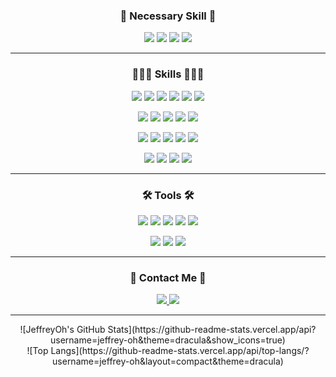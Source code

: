 <div align="center">
<h3 align="center">🧐 Necessary Skill 🧐</h3>
<p align="center">
  <img src="https://img.shields.io/badge/Kotlin-7F52FF?style=flat&logo=kotlin&logoColor=fff"/>
  <img src="https://img.shields.io/badge/Webflux-6DB33F?style=flat&logo=spring&logoColor=fff"/>
  <img src="https://img.shields.io/badge/Mongodb-47A248?style=flat&logo=mongodb&logoColor=fff"/>
  <img src="https://img.shields.io/badge/Redis-DC382D?style=flat&logo=redis&logoColor=fff"/>
</p>
<hr />
<h3 align="center">👩🏻‍💻 Skills 👩🏻‍💻</h3>
<p align="center">
  <img src="https://img.shields.io/badge/Java-e42c2d?style=flat"/>
  <img src="https://img.shields.io/badge/Spring Boot-6DB33F?style=flat&logo=springboot&logoColor=fff"/>
  <img src="https://img.shields.io/badge/Spring JPA-6DB33F?style=flat&logo=spring&logoColor=fff"/>
  <img src="https://img.shields.io/badge/Spring Cloud Config-6DB33F?style=flat&logo=spring&logoColor=fff"/>
  <img src="https://img.shields.io/badge/Querydsl-008DD1?style=flat"/>
  <img src="https://img.shields.io/badge/MySQL-4479A1?style=flat&logo=MySQL&logoColor=fff"/>
</p>
<p align="center">
  <img src="https://img.shields.io/badge/Jenkins-D24939?style=flat&logo=jenkins&logoColor=fff"/>
  <img src="https://img.shields.io/badge/Amazon S3-569A31?style=flat&logo=amazons3&logoColor=fff"/>
  <img src="https://img.shields.io/badge/Amazon EC2-FF9900?style=flat&logo=amazonec2&logoColor=fff"/>
  <img src="https://img.shields.io/badge/Amazon RDS-527FFF?style=flat&logo=amazonrds&logoColor=fff"/>
  <img src="https://img.shields.io/badge/Naver Cloud-03C75A?style=flat&logo=naver&logoColor=fff"/>
</p>
<p align="center">
  <img src="https://img.shields.io/badge/Apache Tomcat-F8DC75?style=flat&logo=apachetomcat&logoColor=fff"/>
  <img src="https://img.shields.io/badge/Nginx-009639?style=flat&logo=nginx&logoColor=fff"/>
  <img src="https://img.shields.io/badge/Ubuntu-E95420?style=flat&logo=ubuntu&logoColor=fff"/>
  <img src="https://img.shields.io/badge/CentOS-262577?style=flat&logo=centos&logoColor=fff"/>
  <img src="https://img.shields.io/badge/Docker-2496ED?style=flat&logo=docker&logoColor=fff"/>
</p>
<p align="center">
  <img src="https://img.shields.io/badge/Apache Kafka-231F20?style=flat&logo=apachekafka&logoColor=fff"/>
  <img src="https://img.shields.io/badge/Elastic Search-005571?style=flat&logo=elasticsearch&logoColor=fff"/>
  <img src="https://img.shields.io/badge/Logstash-005571?style=flat&logo=logstash&logoColor=fff"/>
  <img src="https://img.shields.io/badge/Kibana-005571?style=flat&logo=kibana&logoColor=fff"/>
</p>
<hr />
<h3 align="center">🛠 Tools 🛠</h3>
<p align="center">
  <img src="https://img.shields.io/badge/GitHub-181717?style=flat&logo=github&logoColor=fff"/>
  <img src="https://img.shields.io/badge/IntelliJ IDEA-000000?style=flat&logo=intellijidea&logoColor=fff"/>
  <img src="https://img.shields.io/badge/Slack-4A154B?style=flat&logo=slack&logoColor=fff"/>
  <img src="https://img.shields.io/badge/Notion-000000?style=flat&logo=notion&logoColor=fff"/>
  <img src="https://img.shields.io/badge/Postman-FF6C37?style=flat&logo=postman&logoColor=fff"/>
</p>
<p align="center">
  <img src="https://img.shields.io/badge/Jira-0052CC?style=flat&logo=jira&logoColor=fff"/>
  <img src="https://img.shields.io/badge/Bitbucket-0052CC?style=flat&logo=bitbucket&logoColor=fff"/>
  <img src="https://img.shields.io/badge/Sourcetree-0052CC?style=flat&logo=sourcetree&logoColor=fff"/>
</p>
<hr />
<h3 align="center">👋 Contact Me 👋</h3>
<p align="center">
  <a href="https://jeffrey-oh.tistory.com" target="_blank">
    <img src="https://img.shields.io/badge/Tistory-000000?style=flat&logo=tistory&logoColor=fff"/>
  </a>
  <a href="mailto:jeffreyoh121@gmail.com" target="_blank">
    <img src="https://img.shields.io/badge/jeffreyoh121@gmail.com-EA4335?style=flat&logo=gmail&logoColor=fff"/>
  </a>
</p>
<hr />
![JeffreyOh's GitHub Stats](https://github-readme-stats.vercel.app/api?username=jeffrey-oh&theme=dracula&show_icons=true)
<br />
![Top Langs](https://github-readme-stats.vercel.app/api/top-langs/?username=jeffrey-oh&layout=compact&theme=dracula)
</div>
